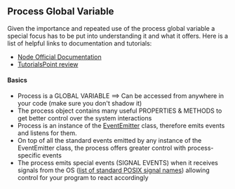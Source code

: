 ## Process Global Variable

Given the importance and repeated use of the process global variable a special focus has to be put into understanding it and what it offers. Here is a list of helpful links to documentation and tutorials:

- [Node Official Documentation](https://nodejs.org/dist/latest-v4.x/docs/api/process.html)
- [TutorialsPoint review](http://www.tutorialspoint.com/nodejs/nodejs_process.htm)


#### Basics

- Process is a GLOBAL VARIABLE ==> Can be accessed from anywhere in your code (make sure you don't shadow it)
- The process object contains many useful PROPERTIES & METHODS to get better control over the system interactions
- Process is an instance of the [EventEmitter](https://nodejs.org/dist/latest-v4.x/docs/api/events.html#events_class_eventemitter) class, therefore emits events and listens for them.
- On top of all the standard events emitted by any instance of the EventEmitter class, the process offers greater control with process-specific events
- The process emits special events (SIGNAL EVENTS) when it receives signals from the OS ([list of standard POSIX signal names](http://man7.org/linux/man-pages/man2/sigaction.2.html)) allowing control for your program to react accordingly

